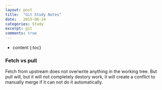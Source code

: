 ```yaml
---
layout: post
title:  "Git Study Notes"
date:   2015-06-24
categories: Study
excerpt: git
comments: true
---
```


* content
{:toc}

### Fetch vs pull

Fetch from upstream does not overwrite anything in the working tree. But pull will, but it will not completely destory work, it will create a conflict to manually merge if it can not do it automatically.
